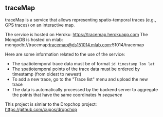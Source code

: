 ## traceMap

traceMap is a service that allows representing spatio-temporal traces (e.g., GPS
traces) on an interactive map. 

The service is hosted on Heroku: https://tracemap.herokuapp.com
The MongoDB is hosted on mlab: mongodb://tracemap:tracemap@ds151014.mlab.com:51014/tracemap

Here are some information related to the use of the service:
- The spatiotemporal trace data must be of format `id timestamp lon lat`
- The spatiotemporal points of the trace data must be ordered by timestamp (from oldest to newest)
- To add a new trace, go to the "Trace list" menu and upload the new trace
- The data is automatically processed by the backend server to aggregate the points that have the same coordinates _in sequence_

This project is simlar to the Dropchop project: https://github.com/cugos/dropchop